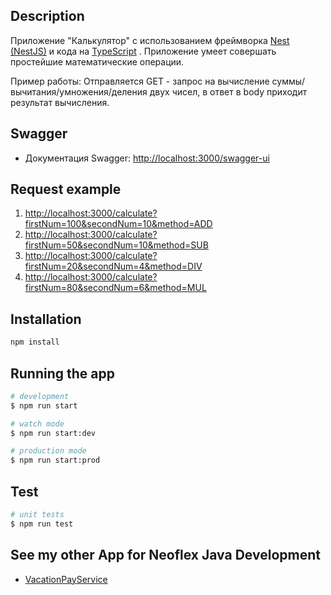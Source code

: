 ## Description

Приложение "Калькулятор" с использованием фреймворка [Nest (NestJS)](https://github.com/nestjs/nest) и кода на [TypeScript](http://www.typescriptlang.org/) .
Приложение умеет совершать простейшие математические операции.

Пример работы:
Отправляется GET - запрос на вычисление суммы/вычитания/умножения/деления
двух чисел, в ответ в body приходит результат вычисления.

## Swagger

- Документация Swagger: <http://localhost:3000/swagger-ui>

## Request example

1. <http://localhost:3000/calculate?firstNum=100&secondNum=10&method=ADD>
2. <http://localhost:3000/calculate?firstNum=50&secondNum=10&method=SUB>
3. <http://localhost:3000/calculate?firstNum=20&secondNum=4&method=DIV>
4. <http://localhost:3000/calculate?firstNum=80&secondNum=6&method=MUL>

## Installation

```bash
npm install
```

## Running the app

```bash
# development
$ npm run start

# watch mode
$ npm run start:dev

# production mode
$ npm run start:prod
```

## Test

```bash
# unit tests
$ npm run test
```

## See my other App for Neoflex Java Development

- [VacationPayService](https://github.com/denshepelev/money)
